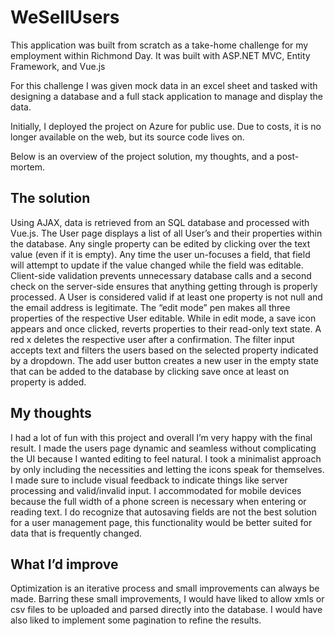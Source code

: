 # WeSellUsers
This application was built from scratch as a take-home challenge for my employment within Richmond Day. It was built with ASP.NET MVC, Entity Framework, and Vue.js

For this challenge I was given mock data in an excel sheet and tasked with designing a database and a full stack application to manage and display the data.

Initially, I deployed the project on Azure for public use. Due to costs, it is no longer available on the web, but its source code lives on.

Below is an overview of the project solution, my thoughts, and a post-mortem. 

## The solution
Using AJAX, data is retrieved from an SQL database and processed with Vue.js. The User page displays a list of all User’s and their properties within the database. Any single property can be edited by
clicking over the text value (even if it is empty). Any time the user un-focuses a field, that field will
attempt to update if the value changed while the field was editable. Client-side validation prevents
unnecessary database calls and a second check on the server-side ensures that anything getting through is
properly processed. A User is considered valid if at least one property is not null and the email
address is legitimate. The “edit mode” pen makes all three properties of the respective User
editable. While in edit mode, a save icon appears and once clicked, reverts properties to their
read-only text state. A red x deletes the respective user after a confirmation. The filter input accepts text
and filters the users based on the selected property indicated by a dropdown. The add user
button creates a new user in the empty state that can be added to the database by clicking save once at least on property is added.

## My thoughts
I had a lot of fun with this project and overall I’m very happy with the final result. I made the users
page dynamic and seamless without complicating the UI because I wanted editing to feel natural. I
took a minimalist approach by only including the necessities and letting the icons speak for
themselves. I made sure to include visual feedback to indicate things like server processing and
valid/invalid input. I accommodated for mobile devices because the full width of a phone screen is
necessary when entering or reading text. I do recognize that autosaving fields are not the best
solution for a user management page, this functionality would be better suited for data that is frequently changed.

## What I’d improve
Optimization is an iterative process and small improvements can always be made. Barring these small
improvements, I would have liked to allow xmls or csv files to be uploaded and parsed directly into
the database. I would have also liked to implement some pagination to refine the results.
